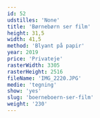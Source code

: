 ```yaml
---
id: 52
udstilles: 'None'
title: 'Børnebørn ser film'
height: 31,5
width: 41,5
method: 'Blyant på papir'
year: 2019
price: 'Privateje'
rasterWidth: 3305
rasterHeight: 2516
fileName: 'IMG_2220.JPG'
medie: 'tegning'
show: 'yes'
slug: 'boerneboern-ser-film'
weight: '230'
---
```

